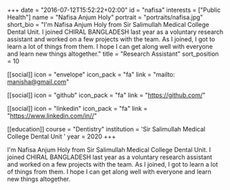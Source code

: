 +++
date = "2016-07-12T15:52:22+02:00"
id = "nafisa"
interests = ["Public Health"]
name = "Nafisa Anjum Holy"
portrait = "portraits/nafisa.jpg"
short_bio = "I'm Nafisa Anjum Holy from Sir Salimullah Medical College Dental Unit. I joined CHIRAL BANGLADESH last year as a  voluntary research assistant and worked on a few projects with the team. As I joined, I got to learn a lot of things from them. I hope I can get along well with everyone and learn new things altogether."
title = "Research Assistant"
sort_position = 10

[[social]]
    icon = "envelope"
    icon_pack = "fa"
    link = "mailto: manisha@gmail.com"

[[social]]
    icon = "github"
    icon_pack = "fa"
    link = "https://github.com/"

[[social]]
    icon = "linkedin"
    icon_pack = "fa"
    link = "https://www.linkedin.com/in//"

[[education]]
    course = "Dentistry"
    institution = 'Sir Salimullah Medical College Dental Unit '
    year = 2020
+++

I'm Nafisa Anjum Holy from Sir Salimullah Medical College Dental Unit. I joined CHIRAL BANGLADESH last year as a  voluntary research assistant and worked on a few projects with the team. As I joined, I got to learn a lot of things from them. I hope I can get along well with everyone and learn new things altogether.